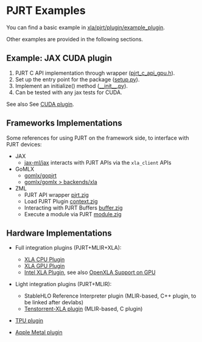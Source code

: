 # PJRT Examples

You can find a basic example in [xla/pjrt/plugin/example_plugin](https://github.com/openxla/xla/tree/main/xla/pjrt/plugin/example_plugin).

Other examples are provided in the following sections.

## Example: JAX CUDA plugin

1. PJRT C API implementation through wrapper ([pjrt\_c\_api\_gpu.h](https://github.com/openxla/xla/blob/c23fbd601a017be25726fd6d624b22daa6a8a4e5/xla/pjrt/c/pjrt_c_api_gpu.h)).
1. Set up the entry point for the package ([setup.py](https://github.com/google/jax/blob/main/jax_plugins/cuda/setup.py)).
1. Implement an initialize() method ([\_\_init\_\_.py](https://github.com/google/jax/blob/a10854786b6d1bc92a65dd314916b151640789af/plugins/cuda/__init__.py#L31-L51)).
1. Can be tested with any jax tests for CUDA.

See also See [CUDA plugin](https://pypi.org/project/jax-cuda12-pjrt/).

## Frameworks Implementations

Some references for using PJRT on the framework side, to interface with PJRT
devices:

- JAX
  + [jax-ml/jax](https://github.com/jax-ml/jax/blob/main/jax/_src/compiler.py#L248)
    interacts with PJRT APIs via the `xla_client` APIs
- GoMLX
  + [gomlx/gopjrt](https://github.com/gomlx/gopjrt)
  + [gomlx/gomlx > backends/xla](https://github.com/gomlx/gomlx/tree/main/backends/xla/xla.go)
- ZML
  + PJRT API wrapper [pjrt.zig](https://github.com/zml/zml/blob/master/pjrt/pjrt.zig)
  + Load PJRT Plugin [context.zig](https://github.com/zml/zml/blob/master/zml/context.zig#L30-L34)
  + Interacting with PJRT Buffers [buffer.zig](https://github.com/zml/zml/blob/master/zml/buffer.zig#L36)
  + Execute a module via PJRT [module.zig](https://github.com/zml/zml/blob/master/zml/module.zig#L863-L886)

## Hardware Implementations

- Full integration plugins (PJRT+MLIR+XLA):
  + [XLA CPU Plugin](https://github.com/openxla/xla/tree/main/xla/pjrt/cpu/cpu_client.cc)
  + [XLA GPU Plugin](https://github.com/openxla/xla/tree/main/xla/pjrt/gpu/se_gpu_pjrt_client.cc)
  + [Intel XLA Plugin](https://github.com/intel/intel-extension-for-openxla), see also [OpenXLA Support on GPU](https://intel.github.io/intel-extension-for-tensorflow/latest/docs/guide/OpenXLA_Support_on_GPU.html)

- Light integration plugins (PJRT+MLIR):
  + StableHLO Reference Interpreter plugin
    (MLIR-based, C++ plugin, to be linked after devlabs)
  + [Tenstorrent-XLA plugin](https://github.com/tenstorrent/tt-xla/blob/main/src/common/api_impl.cc)
    (MLIR-based, C plugin)

- [TPU plugin](https://storage.googleapis.com/jax-releases/libtpu_releases.html)

- [Apple Metal plugin](https://developer.apple.com/metal/jax/)
